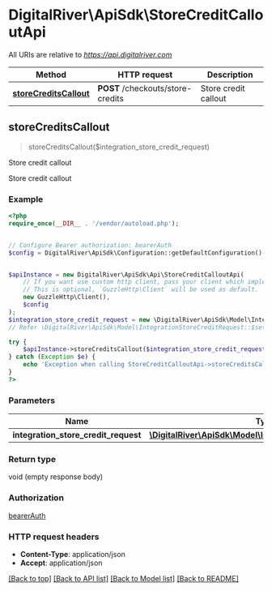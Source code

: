# DigitalRiver\ApiSdk\StoreCreditCalloutApi

All URIs are relative to *https://api.digitalriver.com*

Method | HTTP request | Description
------------- | ------------- | -------------
[**storeCreditsCallout**](StoreCreditCalloutApi.md#storeCreditsCallout) | **POST** /checkouts/store-credits | Store credit callout



## storeCreditsCallout

> storeCreditsCallout($integration_store_credit_request)

Store credit callout

Store credit callout

### Example

```php
<?php
require_once(__DIR__ . '/vendor/autoload.php');


// Configure Bearer authorization: bearerAuth
$config = DigitalRiver\ApiSdk\Configuration::getDefaultConfiguration()->setAccessToken('YOUR_ACCESS_TOKEN');


$apiInstance = new DigitalRiver\ApiSdk\Api\StoreCreditCalloutApi(
    // If you want use custom http client, pass your client which implements `GuzzleHttp\ClientInterface`.
    // This is optional, `GuzzleHttp\Client` will be used as default.
    new GuzzleHttp\Client(),
    $config
);
$integration_store_credit_request = new \DigitalRiver\ApiSdk\Model\IntegrationStoreCreditRequest(); // \DigitalRiver\ApiSdk\Model\IntegrationStoreCreditRequest | 
// Refer \DigitalRiver\ApiSdk\Model\IntegrationStoreCreditRequest::$setters in digital-river-php/lib/Model/IntegrationStoreCreditRequest.php to set the properties.

try {
    $apiInstance->storeCreditsCallout($integration_store_credit_request);
} catch (Exception $e) {
    echo 'Exception when calling StoreCreditCalloutApi->storeCreditsCallout: ', $e->getMessage(), PHP_EOL;
}
?>
```

### Parameters


Name | Type | Description  | Notes
------------- | ------------- | ------------- | -------------
 **integration_store_credit_request** | [**\DigitalRiver\ApiSdk\Model\IntegrationStoreCreditRequest**](../Model/IntegrationStoreCreditRequest.md)|  | [optional]

### Return type

void (empty response body)

### Authorization

[bearerAuth](../../README.md#bearerAuth)

### HTTP request headers

- **Content-Type**: application/json
- **Accept**: application/json

[[Back to top]](#) [[Back to API list]](../../README.md#documentation-for-api-endpoints)
[[Back to Model list]](../../README.md#documentation-for-models)
[[Back to README]](../../README.md)

